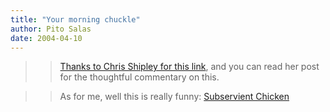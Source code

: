 ```yaml
---
title: "Your morning chuckle"
author: Pito Salas
date: 2004-04-10
---
```



>>

>> [Thanks to Chris Shipley for this
link](<http://cshipley.typepad.com/chris_shipley_group/2004/04/truth_fiction_r.html>),
and you can read her post for the thoughtful commentary on this.

>>

>> As for me, well this is really funny: [Subservient
Chicken](<http://subservientchicken.com/>)


